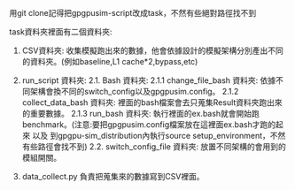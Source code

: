 用git clone記得把gpgpusim-script改成task，不然有些絕對路徑找不到

task資料夾裡面有二個資料夾:

1. CSV資料夾:
   收集模擬跑出來的數據，他會依據設計的模擬架構分別產出不同的資料夾。(例如baseline,L1 cache*2,bypass,etc)

2. run_script 資料夾:
   2.1. Bash 資料夾:
         2.1.1 change_file_bash 資料夾:
               依據不同架構會換不同的switch_config以及gpgpusim.config。
         2.1.2 collect_data_bash 資料夾:
               裡面的bash檔案會去只蒐集Result資料夾跑出來的重要數據。
         2.1.3 run_bash 資料夾:
               執行裡面的ex.bash就會開始跑benchmark。(注意:要把gpgpusim.config檔案放在這裡面ex.bash才跑的起來 以及 到gpgpu-sim_distribution內執行source setup_environment，不然有些路徑會找不到)
   2.2. switch_config_file 資料夾:
         放置不同架構的會用到的模組開關。
3. data_collect.py
   負責把蒐集來的數據寫到CSV裡面。
